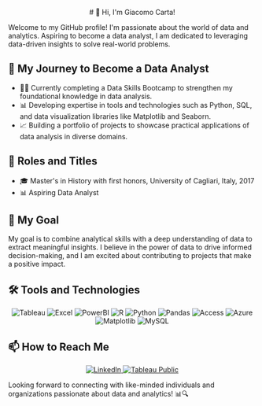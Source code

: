 <p align="center">
# 👋 Hi, I'm Giacomo Carta!
</p>
Welcome to my GitHub profile! I'm passionate about the world of data and analytics. Aspiring to become a data analyst, I am dedicated to leveraging data-driven insights to solve real-world problems.

## 🚀 My Journey to Become a Data Analyst

- 👨‍💻 Currently completing a Data Skills Bootcamp to strengthen my foundational knowledge in data analysis.
- 📊 Developing expertise in tools and technologies such as Python, SQL, and data visualization libraries like Matplotlib and Seaborn.
- 📈 Building a portfolio of projects to showcase practical applications of data analysis in diverse domains.

## 💼 Roles and Titles

- 🎓 Master's in History with first honors, University of Cagliari, Italy, 2017
- 📊 Aspiring Data Analyst

## 🌟 My Goal

My goal is to combine analytical skills with a deep understanding of data to extract meaningful insights. I believe in the power of data to drive informed decision-making, and I am excited about contributing to projects that make a positive impact.

## 🛠️ Tools and Technologies

<p align="center">
    <img src="https://img.shields.io/badge/Tableau-000000?style=for-the-badge&logo=Tableau" alt="Tableau"/>
    <img src="https://img.shields.io/badge/Excel-217346?style=for-the-badge&logo=Microsoft-Excel" alt="Excel"/>
    <img src="https://img.shields.io/badge/PowerBI-F2C811?style=for-the-badge&logo=Power-BI" alt="PowerBI"/>
    <img src="https://img.shields.io/badge/R-276DC3?style=for-the-badge&logo=R" alt="R"/>
    <img src="https://img.shields.io/badge/Python-3776AB?style=for-the-badge&logo=Python" alt="Python"/>
    <img src="https://img.shields.io/badge/Pandas-150458?style=for-the-badge&logo=Pandas" alt="Pandas"/>
    <img src="https://img.shields.io/badge/Access-A4373A?style=for-the-badge&logo=Microsoft-Access" alt="Access"/>
    <img src="https://img.shields.io/badge/Azure-0089D6?style=for-the-badge&logo=Microsoft-Azure" alt="Azure"/>
    <img src="https://img.shields.io/badge/Matplotlib-3776AB?style=for-the-badge&logo=Python" alt="Matplotlib"/>
    <img src="https://img.shields.io/badge/MySQL-4479A1?style=for-the-badge&logo=MySQL" alt="MySQL"/>
</p>

## 📫 How to Reach Me

<p align="center">
    <a href="https://www.linkedin.com/in/giacomo-carta-a49986160/">
        <img src="https://img.shields.io/badge/LinkedIn-0077B5?style=for-the-badge&logo=LinkedIn" alt="LinkedIn"/>
    </a>
    <a href="https://public.tableau.com/app/profile/giacomo.carta/vizzes">
        <img src="https://img.shields.io/badge/Tableau-Public-0077B5?style=for-the-badge&logo=Tableau" alt="Tableau Public"/>
    </a>
</p>

Looking forward to connecting with like-minded individuals and organizations passionate about data and analytics! 📊🔍
